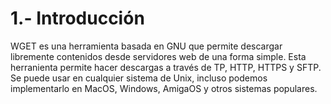 # 1.- Introducción
WGET es una herramienta basada en GNU que permite descargar libremente contenidos desde servidores web de una forma simple. Esta herranienta permite hacer descargas a través de
TP, HTTP, HTTPS y SFTP. Se puede usar en cualquier sistema de Unix, incluso podemos implementarlo en MacOS, Windows, AmigaOS y otros sistemas populares.
